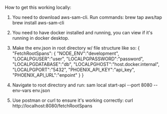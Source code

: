 How to get this working locally:

1. You need to download aws-sam-cli. Run commands:
brew tap aws/tap
brew install aws-sam-cli

2. You need to have docker installed and running, you can view if it's running in docker desktop.

3. Make the env.json in root directory w/ file structure like so:
{
 "FetchRootSpans": {
   "NODE_ENV":"development",
   "LOCALPGUSER":"user",
   "LOCALPGPASSWORD":"password",
   "LOCALPGDATABASE":"db",
   "LOCALPGHOST":"host.docker.internal",
   "LOCALPGPORT":"5432",
   "PHOENIX_API_KEY":"api_key",
   "PHOENIX_API_URL":"enpoint"
 }
}

4. Navigate to root directory and run:
sam local start-api --port 8080 --env-vars env.json

5. Use postman or curl to ensure it's working correctly:
curl http://localhost:8080/fetchRootSpans